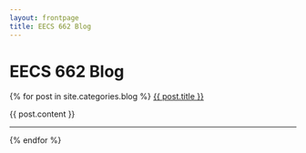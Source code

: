 ```yaml
---
layout: frontpage
title: EECS 662 Blog
---
```


# EECS 662 Blog

{% for post in site.categories.blog %}
<a href="{{ site.baseurl }}{{ post.url }}">{{ post.title }}</a>

{{ post.content }}

-----

{% endfor %}
